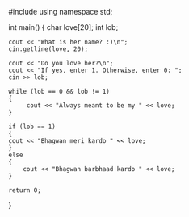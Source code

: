 #include <iostream>
using namespace std;

int main()
{
    char love[20];
    int lob;
    
    cout << "What is her name? :)\n";
    cin.getline(love, 20);
    
    cout << "Do you love her?\n";
    cout << "If yes, enter 1. Otherwise, enter 0: ";
    cin >> lob;
    
    while (lob == 0 && lob != 1)
    {
         cout << "Always meant to be my " << love;
    }

    if (lob == 1)
    {
    cout << "Bhagwan meri kardo " << love;   
    }
    else
    {
        cout << "Bhagwan barbhaad kardo " << love;
    }
    
    return 0;
}


